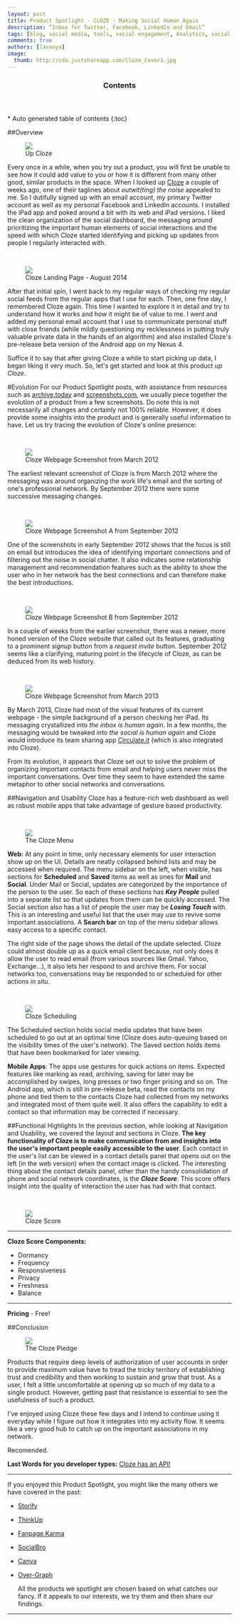 ```yaml
---
layout: post
title: Product Spotlight - CLOZE - Making Social Human Again
description: “Inbox for Twitter, Facebook, LinkedIn and Email”
tags: [blog, social media, tools, social engagement, Analytics, social data engine, meaningful analytics, social inbox, email, mail, social networks, cloze score]
comments: true
authors: [lavanya]
image:
  thumb: http://cdn.justshareapp.com/Cloze_Cover1.jpg
---
```


<section id="table-of-contents" class="toc">
	<header>
		<h3>Contents</h3>
	</header>
<div id="drawer" markdown="1">
*  Auto generated table of contents
{:toc}
</div>
</section><!-- /#table-of-contents -->

##Overview
<br/>
<figure>
<img src="http://cdn.justshareapp.com/Cloze_Cover1.jpg"/>
<figcaption>Up Cloze</figcaption>
</figure>

Every once in a while, when you try out a product, you will first be unable to see how it could add value to you or how it is different from many other good, similar products in the space. When I looked up [Cloze](https://www.cloze.com/) a couple of weeks ago, one of their taglines about *outwit(ting) the noise* appealed to me. So I dutifully signed up with an email account, my primary Twitter account as well as my personal Facebook and LinkedIn accounts. I installed the iPad app and poked around a bit with its web and iPad versions. I liked the clean organization of the social dashboard, the messaging around prioritizing the important human elements of social interactions and the speed with which Cloze started identifying and picking up updates from people I regularly interacted with. 

<br/>
<figure>
<img src="http://cdn.justshareapp.com/Cloze_LandingPage_Aug2014.jpg"/>
<figcaption>Cloze Landing Page - August 2014</figcaption>
</figure>

After that initial spin, I went back to my regular ways of checking my regular social feeds from the regular apps that I use for each. Then, one fine day, I remembered Cloze again. This time I wanted to explore it in detail and try to understand how it works and how it might be of value to me. I went and added my personal email account that I use to communicate personal stuff with close friends (while mildly questioning my recklessness in putting truly valuable private data in the hands of an algorithm) and also installed Cloze's pre-release beta version of the Android app on my Nexus 4. 

Suffice it to say that after giving Cloze a while to start picking up data, I began liking it very much. So, let's get started and look at this product *up Cloze*.


#Evolution 
For our Product Spotlight posts, with assistance from resources such as [archive.today](archive.today) and [screenshots.com](screenshots.com), we usually piece together the evolution of a product from a few screenshots. Do note this is not necessarily all changes and certainly not 100% reliable. However, it does provide some insights into the product and is generally useful information to have. Let us try tracing the evolution of Cloze's online presence:

<br/>
<figure>
<img src="http://cdn.justshareapp.com/Cloze_Mar2012_SS1.jpg"/>
<figcaption>Cloze Webpage Screenshot from March 2012</figcaption>
</figure>

The earliest relevant screenshot of Cloze is from March 2012 where the messaging was around organizing the work life's email and the sorting of one's professional network. By September 2012 there were some successive messaging changes. 

<br/>
<figure>
<img src="http://cdn.justshareapp.com/Cloze_Sep2012_SS1.jpg"/>
<figcaption>Cloze Webpage Screenshot A from September 2012</figcaption>
</figure>

One of the screenshots in early September 2012 shows that the focus is still on email but introduces the idea of identifying important connections and of filtering out the noise in social chatter. It also indicates some relationship management and recommendation features such as the ability to show the user who in her network has the best connections and can therefore make the best introductions. 

<br/>
<figure>
<img src="http://cdn.justshareapp.com/Cloze_Sep172012_SS1.jpg"/>
<figcaption>Cloze Webpage Screenshot B from September 2012</figcaption>
</figure>

In a couple of weeks from the earlier screenshot, there was a newer, more honed version of the Cloze website that called out its features, graduating to a prominent *signup* button from a *request invite* button. September 2012 seems like a clarifying, maturing point in the lifecycle of Cloze, as can be deduced from its web history. 

<br/>
<figure>
<img src="http://cdn.justshareapp.com/Cloze_Mar102013_SS1.jpg"/>
<figcaption>Cloze Webpage Screenshot from March 2013</figcaption>
</figure>

By March 2013, Cloze had most of the visual features of its current webpage - the simple background of a person checking her iPad. Its messaging crystallized into *the inbox is human again*. In a few months, the messaging would be tweaked into *the social is human again* and Cloze would introduce its team sharing app [Circulate.it](https://circulate.it/) (which is also integrated into Cloze).

From its evolution, it appears that Cloze set out to solve the problem of organizing important contacts from email and helping users never miss the important conversations. Over time they seem to have extended the same metaphor to other social networks and conversations.

##Navigation and Usability 
Cloze has a feature-rich web dashboard as well as robust mobile apps that take advantage of gesture based productivity.

<br/>
<figure>
<img src="http://cdn.justshareapp.com/Cloze_Menu.jpg"/>
<figcaption>The Cloze Menu</figcaption>
</figure>

**Web:** At any point in time, only necessary elements for user interaction show up on the UI. Details are neatly collapsed behind lists and may be accessed when required. The menu sidebar on the left, when visible, has sections for **Scheduled** and **Saved** items as well as ones for **Mail** and **Social**. Under Mail or Social, updates are categorized by the importance of the person to the user. So each of these sections has ***Key People*** pulled into a separate list so that updates from them can be quickly accessed. The Social section also has a list of people the user may be ***Losing Touch*** with. This is an interesting and useful list that the user may use to revive some important associations.  A **Search bar** on top of the menu sidebar allows easy access to a specific contact. 

The right side of the page shows the detail of the update selected. Cloze could almost double up as a quick email client because, not only does it allow the user to read email (from various sources like Gmail. Yahoo, Exchange...), it also lets her respond to and archive them. For social networks too, conversations may be responded to or scheduled for other actions *in situ*. 

<br/>
<figure>
<img src="http://cdn.justshareapp.com/Cloze_RT_Scheduled.jpg"/>
<figcaption>Cloze Scheduling</figcaption>
</figure>

  The Scheduled section holds social media updates that have been scheduled to go out at an optimal time (Cloze does auto-queuing based on the visibility times of the user's network). The Saved section holds items that have been bookmarked for later viewing.
  
**Mobile Apps**:  The apps use gestures for quick actions on items. Expected features like marking as read, archiving, saving for later may be accomplished by swipes, long presses or two finger prising and so on. The Android app, which is still in pre-release beta, read the contacts on my phone and tied them to the contacts Cloze had collected from my networks and integrated most of them quite well. It also offers the capability to edit a contact so that information may be corrected if necessary. 


##Functional Highlights 
In the previous section, while looking at Navigation and Usability, we covered the layout and sections in Cloze. **The key functionality of Cloze is to make communication from and insights into the user's important people easily accessible to the user**. Each contact in the user's list can be viewed in a contact details panel that opens out on the left (in the web version) when the contact image is clicked. The interesting thing about the contact details panel, other than the handy consolidation of phone and social network coordinates, is the ***Cloze Score***. This score offers insight into the quality of interaction the user has had with that contact.

<br/>
<figure>
<img src="http://cdn.justshareapp.com/Cloze_Score1.jpg"/>
<figcaption>Cloze Score</figcaption>
</figure>

*** 

**Cloze Score Components:**

 * Dormancy
 * Frequency
 * Responsiveness
 * Privacy
 * Freshness
 * Balance
 
 ***
 
**Pricing** - Free!


##Conclusion
<br/>
<figure>
<img src="http://cdn.justshareapp.com/Cloze_Pledge.jpg"/>
<figcaption>The Cloze Pledge</figcaption>
</figure>

Products that require deep levels of authorization of user accounts in order to provide maximum value have to tread the tricky territory of establishing trust and credibility and then working to sustain and grow that trust. As a user, I felt a little uncomfortable at opening up so much of my data to a single product. However, getting past that resistance is essential to see the usefulness of such a product. 

I've enjoyed using Cloze these few days and I intend to continue using it everyday while I figure out how it integrates into my activity flow. It seems like a very good hub to catch up on the important associations in my network. 

Recomended.

**Last Words for you developer types:** [Cloze has an API!](https://www.cloze.com/app/apis)

***
If you enjoyed this Product Spotlight, you might like the many others we have covered in the past: 

* [Storify](http://blog.justshareapp.com/Product-Spotlight-Storify/)
* [ThinkUp](http://blog.justshareapp.com/ThinkUp/)
* [Fanpage Karma](http://blog.justshareapp.com/fanpage-karma/)
* [SocialBro](http://blog.justshareapp.com/Social-Bro/)
* [Canva](http://blog.justshareapp.com/Canva/)
* [Over-Graph](http://blog.justshareapp.com/Over-Graph/)

  All the products we spotlight are chosen based on what catches our fancy. If it appeals to our interests, we try them and then share our findings. 
  
***



